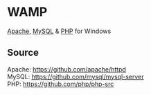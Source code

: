 WAMP
====

[Apache](http://httpd.apache.org/), [MySQL](http://www.mysql.com/) & [PHP](http://php.net/) for Windows


Source
------
Apache: https://github.com/apache/httpd<br>
MySQL: https://github.com/mysql/mysql-server<br>
PHP: https://github.com/php/php-src<br>
